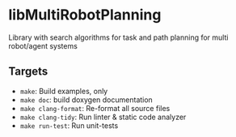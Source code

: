 # libMultiRobotPlanning
Library with search algorithms for task and path planning for multi robot/agent systems


## Targets

* `make`: Build examples, only
* `make doc`: build doxygen documentation
* `make clang-format`: Re-format all source files
* `make clang-tidy`: Run linter & static code analyzer
* `make run-test`: Run unit-tests

